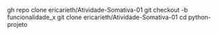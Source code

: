 gh repo clone ericarieth/Atividade-Somativa-01
git checkout -b funcionalidade_x
git clone ericarieth/Atividade-Somativa-01
cd python-projeto
